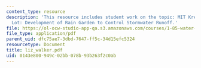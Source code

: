 ```yaml
---
content_type: resource
description: 'This resource includes student work on the topic: MIT Kresge Parking
  Lot: Development of Rain Garden to Control Stormwater Runoff.'
file: https://ol-ocw-studio-app-qa.s3.amazonaws.com/courses/1-85-water-and-wastewater-treatment-engineering-spring-2006/0143e800949c02bb078b93b263f2c0ab_liz_walker.pdf
file_type: application/pdf
parent_uid: dfc75ae7-3dbd-7647-ff5c-34d15efc5324
resourcetype: Document
title: liz_walker.pdf
uid: 0143e800-949c-02bb-078b-93b263f2c0ab
---
```

